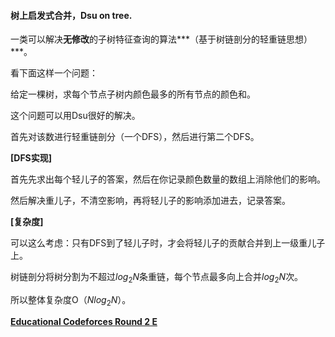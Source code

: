 #### 树上启发式合并，Dsu on tree.

一类可以解决**无修改**的子树特征查询的算法***（基于树链剖分的轻重链思想）***。

看下面这样一个问题：

给定一棵树，求每个节点子树内颜色最多的所有节点的颜色和。

这个问题可以用Dsu很好的解决。

首先对该数进行轻重链剖分（一个DFS），然后进行第二个DFS。

**[DFS实现]**

首先先求出每个轻儿子的答案，然后在你记录颜色数量的数组上消除他们的影响。

然后解决重儿子，不清空影响，再将轻儿子的影响添加进去，记录答案。

**[复杂度]**

可以这么考虑：只有DFS到了轻儿子时，才会将轻儿子的贡献合并到上一级重儿子上。

树链剖分将树分割为不超过$log_2N$条重链，每个节点最多向上合并$log_2N$次。

所以整体复杂度O（$Nlog_2N$）。



[**Educational Codeforces Round 2 E**](http://codeforces.com/contest/600/problem/E)